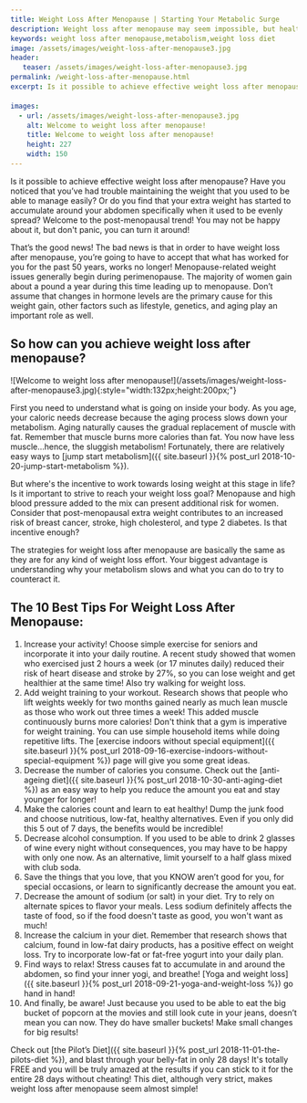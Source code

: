 ```yaml
---
title: Weight Loss After Menopause | Starting Your Metabolic Surge
description: Weight loss after menopause may seem impossible, but healthy lifestyle changes that amp up the metabolism make it a reachable goal. Here's how..
keywords: weight loss after menopause,metabolism,weight loss diet
image: /assets/images/weight-loss-after-menopause3.jpg
header:
   teaser: /assets/images/weight-loss-after-menopause3.jpg
permalink: /weight-loss-after-menopause.html
excerpt: Is it possible to achieve effective weight loss after menopause? 

images:
  - url: /assets/images/weight-loss-after-menopause3.jpg
    alt: Welcome to weight loss after menopause!
    title: Welcome to weight loss after menopause!
    height: 227
    width: 150
---
```


Is it possible to achieve effective weight loss after menopause? Have you noticed that you’ve had trouble maintaining the weight that you used to be able to manage easily? Or do you find that your extra weight has started to accumulate around your abdomen specifically when it used to be evenly spread? Welcome to the post-menopausal trend! You may not be happy about it, but don't panic, you can turn it around!

That’s the good news! The bad news is that in order to have weight loss after menopause, you’re going to have to accept that what has worked for you for the past 50 years, works no longer! Menopause-related weight issues generally begin during perimenopause. The majority of women gain about a pound a year during this time leading up to menopause. Don’t assume that changes in hormone levels are the primary cause for this weight gain, other factors such as lifestyle, genetics, and aging play an important role as well.

## So how can you achieve weight loss after menopause?
<div class="ImageBlock ImageBlockLeft" markdown="1">
![Welcome to weight loss after menopause!](/assets/images/weight-loss-after-menopause3.jpg){:style="width:132px;height:200px;"}
</div>

First you need to understand what is going on inside your body. As you age, your caloric needs decrease because the aging process slows down your metabolism. Aging naturally causes the gradual replacement of muscle with fat. Remember that muscle burns more calories than fat. You now have less muscle…hence, the sluggish metabolism! Fortunately, there are relatively easy ways to [jump start metabolism]({{ site.baseurl }}{% post_url 2018-10-20-jump-start-metabolism %}).

But where's the incentive to work towards losing weight at this stage in life? Is it important to strive to reach your weight loss goal? Menopause and high blood pressure added to the mix can present additional risk for women. Consider that post-menopausal extra weight contributes to an increased risk of breast cancer, stroke, high cholesterol, and type 2 diabetes. Is that incentive enough?

The strategies for weight loss after menopause are basically the same as they are for any kind of weight loss effort. Your biggest advantage is understanding why your metabolism slows and what you can do to try to counteract it.

## The 10 Best Tips For Weight Loss After Menopause:
1. Increase your activity! Choose simple exercise for seniors and incorporate it into your daily routine. A recent study showed that women who exercised just 2 hours a week (or 17 minutes daily) reduced their risk of heart disease and stroke by 27%, so you can lose weight and get healthier at the same time! Also try walking for weight loss.
2. Add weight training to your workout. Research shows that people who lift weights weekly for two months gained nearly as much lean muscle as those who work out three times a week! This added muscle continuously burns more calories! Don't think that a gym is imperative for weight training. You can use simple household items while doing repetitive lifts. The [exercise indoors without special equipment]({{ site.baseurl }}{% post_url 2018-09-16-exercise-indoors-without-special-equipment %}) page will give you some great ideas.
3. Decrease the number of calories you consume. Check out the [anti-ageing diet]({{ site.baseurl }}{% post_url 2018-10-30-anti-aging-diet %}) as an easy way to help you reduce the amount you eat and stay younger for longer!
4. Make the calories count and learn to eat healthy! Dump the junk food and choose nutritious, low-fat, healthy alternatives. Even if you only did this 5 out of 7 days, the benefits would be incredible!
5. Decrease alcohol consumption. If you used to be able to drink 2 glasses of wine every night without consequences, you may have to be happy with only one now. As an alternative, limit yourself to a half glass mixed with club soda.
6. Save the things that you love, that you KNOW aren’t good for you, for special occasions, or learn to significantly decrease the amount you eat.
7. Decrease the amount of sodium (or salt) in your diet. Try to rely on alternate spices to flavor your meals. Less sodium definitely affects the taste of food, so if the food doesn't taste as good, you won't want as much!
8.  Increase the calcium in your diet. Remember that research shows that calcium, found in low-fat dairy products, has a positive effect on weight loss. Try to incorporate low-fat or fat-free yogurt into your daily plan.
9. Find ways to relax! Stress causes fat to accumulate in and around the abdomen, so find your inner yogi, and breathe! [Yoga and weight loss]({{ site.baseurl }}{% post_url 2018-09-21-yoga-and-weight-loss %}) go hand in hand!
10. And finally, be aware! Just because you used to be able to eat the big bucket of popcorn at the movies and still look cute in your jeans, doesn’t mean you can now. They do have smaller buckets! Make small changes for big results!

Check out [the Pilot’s Diet]({{ site.baseurl }}{% post_url 2018-11-01-the-pilots-diet %}), and blast through your belly-fat in only 28 days! It's totally FREE and you will be truly amazed at the results if you can stick to it for the entire 28 days without cheating! This diet, although very strict, makes weight loss after menopause seem almost simple!